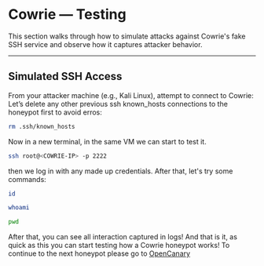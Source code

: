 #  Cowrie — Testing

This section walks through how to simulate attacks against Cowrie's fake SSH service and observe how it captures attacker behavior.

---

## Simulated SSH Access

From your attacker machine (e.g., Kali Linux), attempt to connect to Cowrie:
Let’s delete any other previous ssh known_hosts connections to the honeypot first to avoid erros:
```bash
rm .ssh/known_hosts
```
Now in a new terminal, in the same VM we can start to test it.
```bash
ssh root@<COWRIE-IP> -p 2222
```
then we log in with any made up credentials.
After that, let's try some commands:
```bash
id

whoami

pwd
```
After that, you can see all interaction captured in logs! 
And that is it, as quick as this you can start testing how a Cowrie honeypot works!
To continue to the next honeypot please go to [OpenCanary](../OpneCanary/setup.md)

